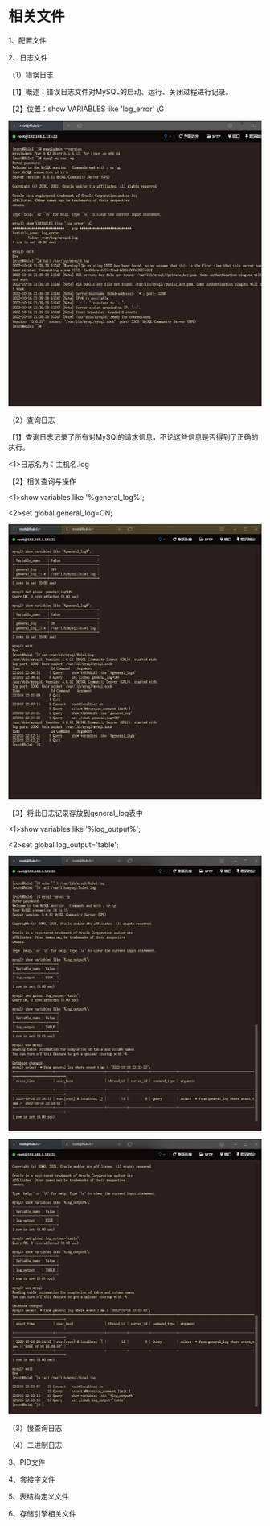 # 相关文件



1、配置文件

2、日志文件

（1）错误日志

【1】概述：错误日志文件对MySQL的启动、运行、关闭过程进行记录。

【2】位置：show VARIABLES like 'log_error' \G

![](log_error.png)

（2）查询日志

【1】查询日志记录了所有对MySQl的请求信息，不论这些信息是否得到了正确的执行。

<1>日志名为：主机名.log

【2】相关查询与操作

<1>show variables like '%general_log%';

<2>set global general_log=ON;

![](查询日志1.png)

【3】将此日志记录存放到general_log表中

<1>show variables like '%log_output%';

<2>set global log_output='table';

![](查询日志2.png)

![](查询日志三.png)

（3）慢查询日志

（4）二进制日志

3、PID文件



4、套接字文件

5、表结构定义文件

6、存储引擎相关文件
